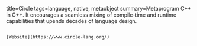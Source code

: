 title=Circle
tags=language, native, metaobject
summary=Metaprogram C++ in C++. It encourages a seamless mixing of compile-time and runtime capabilities that upends decades of language design.
~~~~~~

[Website](https://www.circle-lang.org/)
